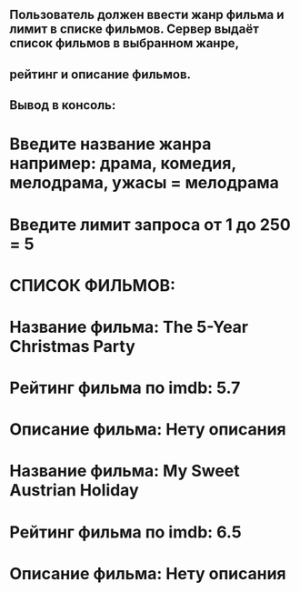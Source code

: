 ## Пользователь должен ввести жанр фильма и лимит в списке фильмов. Сервер выдаёт список фильмов в выбранном жанре,
## рейтинг и описание фильмов.

## Вывод в консоль:

# Введите название жанра например: драма, комедия, мелодрама, ужасы  = мелодрама
# Введите лимит запроса от 1 до 250 = 5

 # СПИСОК ФИЛЬМОВ: 


# Название фильма:  The 5-Year Christmas Party
# Рейтинг фильма по imdb:  5.7
# Описание фильма:  Нету описания

# Название фильма:  My Sweet Austrian Holiday
# Рейтинг фильма по imdb:  6.5
# Описание фильма:  Нету описания